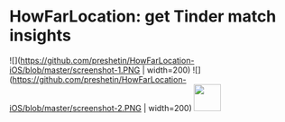 # HowFarLocation: get Tinder match insights
![](https://github.com/preshetin/HowFarLocation-iOS/blob/master/screenshot-1.PNG | width=200)
![](https://github.com/preshetin/HowFarLocation-iOS/blob/master/screenshot-2.PNG | width=200)
<img src="https://github.com/favicon.ico" width="48">
